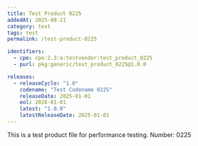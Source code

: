 ```yaml
---
title: Test Product 0225
addedAt: 2025-08-21
category: test
tags: test
permalink: /test-product-0225

identifiers:
  - cpe: cpe:2.3:a:testvendor:test_product_0225
  - purl: pkg:generic/test_product_0225@1.0.0

releases:
  - releaseCycle: "1.0"
    codename: "Test Codename 0225"
    releaseDate: 2025-01-01
    eol: 2026-01-01
    latest: "1.0.0"
    latestReleaseDate: 2025-01-01
---
```


This is a test product file for performance testing. Number: 0225
